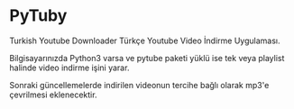 # PyTuby
Turkish Youtube Downloader
Türkçe Youtube Video İndirme Uygulaması.

Bilgisayarınızda Python3 varsa ve pytube paketi yüklü ise tek veya playlist halinde video indirme işini yarar.

Sonraki güncellemelerde indirilen videonun tercihe bağlı olarak mp3'e çevrilmesi eklenecektir.
